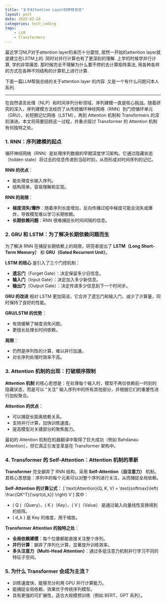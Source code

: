 ```yaml
---
title: "关于Attention Layer的林林总总"
layout: post
date: 2025-02-24
categories: tech_coding
tags:
    - LLM
    - Transformers
---
```




最近学习NLP对于attention layer的来历十分震惊, 居然一开始的attention layer就是建立在LSTM上的.
同时对并行计算也有了更深刻的理解. 上学的时候学并行计算, 学的非常痛苦. 那时候完全不理解为什么要不停的去计算矩阵乘法, 用各种各样的方式在各种不同结构的计算机上进行计算.

下面一篇LLM帮我总结的关于attention layer 的内容. 又是一个有什么问题问本人系列.

---


在自然语言处理（NLP）和时间序列分析领域，序列建模一直是核心挑战。随着研究的深入，序列建模方法经历了从传统循环神经网络（RNN）到门控循环单元（GRU）、长短期记忆网络（LSTM），再到 Attention 机制和 Transformers 的深刻演进。本文将简要回顾这一过程，并重点探讨 Transformer 的 Attention 机制有何独特之处。

### **1. RNN：序列建模的起点**

循环神经网络（RNN）是处理序列数据的早期深度学习架构。它通过隐藏状态（hidden state）将过去的信息传递到当前时刻，从而形成对时间序列的记忆。

**RNN 的优点**：
- 能处理变长输入序列。
- 结构简单，容易理解和实现。

**RNN 的局限**：
- **梯度消失/爆炸**：随着序列长度增加，反向传播过程中梯度可能会消失或爆炸，导致模型难以学习长期依赖。
- **长期依赖问题**：RNN 很难捕捉长时间间隔的信息。

### **2. GRU 和 LSTM：为了解决长期依赖问题而生**

为了解决 RNN 在捕捉长期依赖上的局限，研究者提出了 **LSTM（Long Short-Term Memory）** 和 **GRU（Gated Recurrent Unit）**。

**LSTM 的核心** 是引入了三个门控机制：
- **遗忘门**（Forget Gate）：决定保留多少旧信息。
- **输入门**（Input Gate）：决定加入多少新信息。
- **输出门**（Output Gate）：决定传递多少信息到下一个时间步。

**GRU 的改进** 相对 LSTM 更加简洁，它合并了遗忘门和输入门，减少了计算量，同时保持了良好的性能。

**GRU/LSTM 的优势**：
- 有效缓解了梯度消失问题。
- 更擅长处理长时间依赖。

**局限**：
- 仍然是序列性的计算，难以并行加速。
- 对长序列处理时效率不高。

### **3. Attention 机制的出现：打破顺序限制**

**Attention 机制** 的核心思想是：在处理每个输入时，模型不再仅依赖前一时刻的隐藏状态，而是可以 "关注" 输入序列中的所有其他部分，并根据它们的重要性进行加权聚合。

**Attention 的优点**：
- 可以捕捉长距离依赖关系。
- 支持并行计算，加快训练速度。
- 提高模型对关键部分的聚焦能力。

最初的 Attention 机制在机器翻译中取得了巨大成功（例如 Bahdanau Attention），但它真正引发变革是在 Transformer 架构中。

### **4. Transformer 的 Self-Attention：Attention 机制的革新**

**Transformer** 完全摒弃了 RNN 结构，采用 **Self-Attention（自注意力）** 机制。其核心思想是：序列中的每个元素可以对整个序列进行关注，从而捕捉全局依赖。

**Self-Attention 的计算公式**：
\[
\text{Attention}(Q, K, V) = \text{softmax}\left( \frac{QK^T}{\sqrt{d_k}} \right) V
\]
其中：
- \( Q \)（Query）、\( K \)（Key）、\( V \)（Value） 是通过输入向量线性变换得到的矩阵。
- \( d_k \) 是 Key 的维度，用于缩放。

**Transformer Attention 的独特之处**：
- **全局依赖建模**：每个位置都能直接关注整个序列。
- **并行计算**：摒弃了序列化计算，显著提升训练效率。
- **多头注意力（Multi-Head Attention）**：通过多组注意力机制并行学习不同的特征子空间。

### **5. 为什么 Transformer 会成为主流？**

- 训练速度快，能够充分利用 GPU 并行计算能力。
- 能捕捉全局依赖，效果优于传统序列模型。
- 具有更强的可扩展性，适合大规模预训练（例如 BERT、GPT 系列）。
